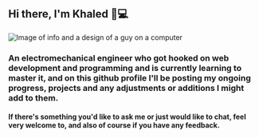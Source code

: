 ## Hi there, I'm Khaled 👋:computer:
![Image of info and a design of a guy on a computer](https://i.imgur.com/jGQ4j5L.jpg)

### **An electromechanical engineer who got hooked on web development and programming and is currently learning to master it, and on this github profile I'll be posting my ongoing progress, projects and any adjustments or additions I might add to them.**

#### If there's something you'd like to ask me or just would like to chat, feel very welcome to, and also of course if you have any feedback.
